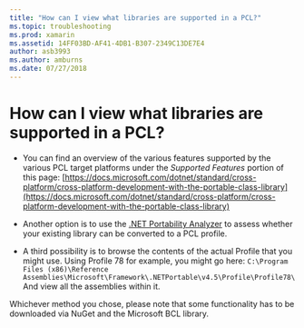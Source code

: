 ```yaml
---
title: "How can I view what libraries are supported in a PCL?"
ms.topic: troubleshooting
ms.prod: xamarin
ms.assetid: 14FF03BD-AF41-4DB1-B307-2349C13DE7E4
author: asb3993
ms.author: amburns
ms.date: 07/27/2018
---
```


# How can I view what libraries are supported in a PCL?

- You can find an overview of the various features supported by the various PCL target platforms under the *Supported Features* portion of this page: [https://docs.microsoft.com/dotnet/standard/cross-platform/cross-platform-development-with-the-portable-class-library](https://docs.microsoft.com/dotnet/standard/cross-platform/cross-platform-development-with-the-portable-class-library)

- Another option is to use the [.NET Portability Analyzer](https://visualstudiogallery.msdn.microsoft.com/1177943e-cfb7-4822-a8a6-e56c7905292b) to assess whether your existing library can be converted to a PCL profile.

- A third possibility is to browse the contents of the actual Profile that you might use. Using Profile 78 for example, you might go here:
    `C:\Program Files (x86)\Reference Assemblies\Microsoft\Framework\.NETPortable\v4.5\Profile\Profile78\` And view all the assemblies within it.

Whichever method you chose, please note that some functionality has to be downloaded via NuGet and the Microsoft BCL library.
